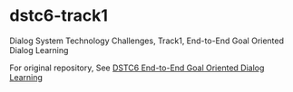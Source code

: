 # dstc6-track1
Dialog System  Technology Challenges, Track1, End-to-End Goal Oriented Dialog Learning

For original repository, See [DSTC6 End-to-End Goal Oriented Dialog Learning](https://github.com/perezjln/dstc6-goal-oriented-end-to-end)
